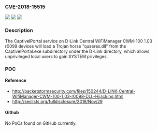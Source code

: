 ### [CVE-2018-15515](https://cve.mitre.org/cgi-bin/cvename.cgi?name=CVE-2018-15515)
![](https://img.shields.io/static/v1?label=Product&message=n%2Fa&color=blue)
![](https://img.shields.io/static/v1?label=Version&message=n%2Fa&color=blue)
![](https://img.shields.io/static/v1?label=Vulnerability&message=n%2Fa&color=brighgreen)

### Description

The CaptivelPortal service on D-Link Central WiFiManager CWM-100 1.03 r0098 devices will load a Trojan horse "quserex.dll" from the CaptivelPortal.exe subdirectory under the D-Link directory, which allows unprivileged local users to gain SYSTEM privileges.

### POC

#### Reference
- http://packetstormsecurity.com/files/150244/D-LINK-Central-WifiManager-CWM-100-1.03-r0098-DLL-Hijacking.html
- http://seclists.org/fulldisclosure/2018/Nov/29

#### Github
No PoCs found on GitHub currently.

